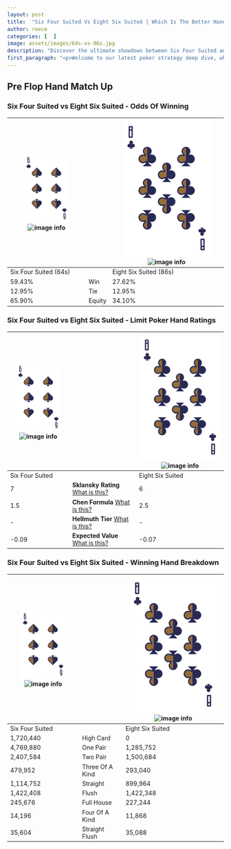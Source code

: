 ```yaml
---
layout: post
title:  "Six Four Suited Vs Eight Six Suited | Which Is The Better Hand In Poker? A Complete Guide"
author: reece
categories: [  ]
image: assets/images/64s-vs-86s.jpg
description: "Discover the ultimate showdown between Six Four Suited and Eight Six Suited in poker! Uncover the odds, strategies, and scenarios where one hand triumphs over the other. Get ready to up your poker game with this thrilling analysis."
first_paragraph: "<p>Welcome to our latest poker strategy deep dive, where we're pitting two distinct hands against each other in a high-stakes showdown: Six Four Suited vs Eight Six Suited.</p><p>In the dynamic world of poker, every decision counts, and knowing which hand holds the upper hand is key to your success at the table.</p><p>In this article, we'll dissect these two hands, explore the scenarios where one dominates the other, and equip you with the knowledge to make strategic choices that can tip the odds in your favor.</p><p>Get ready to unravel the intriguing dynamics of these poker hands and elevate your game to new heights.</p>"
---
```




[comment]: # (sp0)

## Pre Flop Hand Match Up

<div class="table hand-ratings" markdown="1"> 



### Six Four Suited vs Eight Six Suited - Odds Of Winning


    
| ![image info](assets/images/hand1/6.png) ![image info](assets/images/hand1/4s.png) |  | ![image info](assets/images/hand2/8.png) ![image info](assets/images/hand2/6s.png) |
| -------- | -------- | -------- |
| Six Four Suited (64s) |  | Eight Six Suited (86s) |
| 59.43% | Win | 27.62% |
| 12.95% | Tie | 12.95% |
| 65.90% | Equity | 34.10% |




[comment]: # (sp1)



### Six Four Suited vs Eight Six Suited - Limit Poker Hand Ratings


    
| ![image info](assets/images/hand1/6.png) ![image info](assets/images/hand1/4s.png) |  | ![image info](assets/images/hand2/8.png) ![image info](assets/images/hand2/6s.png) |
| -------- | -------- | -------- |
| Six Four Suited |  | Eight Six Suited |
| 7 | **Sklansky Rating** [What is this?](/sklansky-rating-explained) | 6 |
| 1.5 | **Chen Formula** [What is this?](/chen-formula-explained) | 2.5 |
| - | **Hellmuth Tier** [What is this?](/Hellmuth-tier-explained) | - |
| -0.09 | **Expected Value** [What is this?](/expected-value-explained) | -0.07 |




[comment]: # (sp2)



### Six Four Suited vs Eight Six Suited - Winning Hand Breakdown


    
| ![image info](assets/images/hand1/6.png) ![image info](assets/images/hand1/4s.png) |  | ![image info](assets/images/hand2/8.png) ![image info](assets/images/hand2/6s.png) |
| -------- | -------- | -------- |
| Six Four Suited |  | Eight Six Suited |
| 1,720,440 | High Card | 0 |
| 4,769,880 | One Pair | 1,285,752 |
| 2,407,584 | Two Pair | 1,500,684 |
| 479,952 | Three Of A Kind | 293,040 |
| 1,114,752 | Straight | 899,964 |
| 1,422,408 | Flush | 1,422,348 |
| 245,676 | Full House | 227,244 |
| 14,196 | Four Of A Kind | 11,868 |
| 35,604 | Straight Flush | 35,088 |




[comment]: # (sp3)



</div>

[comment]: # (sp4)



[comment]: # (sp5)

